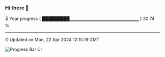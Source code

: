 ### Hi there 👋

⏳ Year progress { █████████▁▁▁▁▁▁▁▁▁▁▁▁▁▁▁▁▁▁▁▁▁ } 30.74 %

---

⏰ Updated on Mon, 22 Apr 2024 12:15:19 GMT

![Progress Bar CI](https://github.com/Shyam-Makwana/GitHub-Actions-Demo/workflows/Progress%20Bar%20CI/badge.svg)
